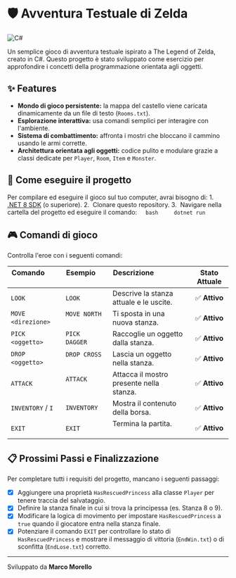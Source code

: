# 🛡️ Avventura Testuale di Zelda
![C#](https://img.shields.io/badge/c%23-%23239120.svg?style=for-the-badge&logo=c-sharp&logoColor=white)

Un semplice gioco di avventura testuale ispirato a The Legend of Zelda, creato in C#. Questo progetto è stato sviluppato come esercizio per approfondire i concetti della programmazione orientata agli oggetti.

## ✨ Features
* **Mondo di gioco persistente:** la mappa del castello viene caricata dinamicamente da un file di testo (`Rooms.txt`).
* **Esplorazione interattiva:** usa comandi semplici per interagire con l'ambiente.
* **Sistema di combattimento:** affronta i mostri che bloccano il cammino usando le armi corrette.
* **Architettura orientata agli oggetti:** codice pulito e modulare grazie a classi dedicate per `Player`, `Room`, `Item` e `Monster`.

## 🚀 Come eseguire il progetto
Per compilare ed eseguire il gioco sul tuo computer, avrai bisogno di:
1.  [.NET 8 SDK](https://dotnet.microsoft.com/download/dotnet/8.0) (o superiore).
2.  Clonare questo repository.
3.  Navigare nella cartella del progetto ed eseguire il comando:
    ```bash
    dotnet run
    ```

## 🎮 Comandi di gioco
Controlla l'eroe con i seguenti comandi:

| Comando             | Esempio             | Descrizione                               | Stato Attuale |
| ------------------- | ------------------- | ----------------------------------------- |:-------------:|
| `LOOK`              | `LOOK`              | Descrive la stanza attuale e le uscite.   | ✅ **Attivo** |
| `MOVE <direzione>`  | `MOVE NORTH`        | Ti sposta in una nuova stanza.            | ✅ **Attivo** |
| `PICK <oggetto>`    | `PICK DAGGER`       | Raccoglie un oggetto dalla stanza.        | ✅ **Attivo** |
| `DROP <oggetto>`    | `DROP CROSS`        | Lascia un oggetto nella stanza.           | ✅ **Attivo** |
| `ATTACK`            | `ATTACK`            | Attacca il mostro presente nella stanza.  | ✅ **Attivo** |
| `INVENTORY` / `I`   | `INVENTORY`         | Mostra il contenuto della borsa.          | ✅ **Attivo** |
| `EXIT`              | `EXIT`              | Termina la partita.                       | ✅ **Attivo** |


## 📋 Prossimi Passi e Finalizzazione
Per completare tutti i requisiti del progetto, mancano i seguenti passaggi:

- [X] Aggiungere una proprietà `HasRescuedPrincess` alla classe `Player` per tenere traccia del salvataggio.
- [X] Definire la stanza finale in cui si trova la principessa (es. Stanza 8 o 9).
- [X] Modificare la logica di movimento per impostare `HasRescuedPrincess` a `true` quando il giocatore entra nella stanza finale.
- [X] Potenziare il comando `EXIT` per controllare lo stato di `HasRescuedPrincess` e mostrare il messaggio di vittoria (`EndWin.txt`) o di sconfitta (`EndLose.txt`) corretto.

---
Sviluppato da **Marco Morello**